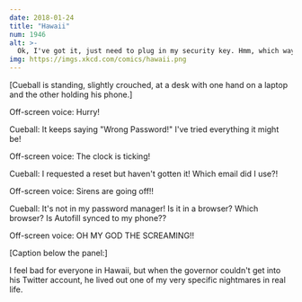 ```yaml
---
date: 2018-01-24
title: "Hawaii"
num: 1946
alt: >-
  Ok, I've got it, just need to plug in my security key. Hmm, which way does the USB go? Nope, not that way. I'll just flip it and– OH JEEZ IT FELL INTO THE VENT.
img: https://imgs.xkcd.com/comics/hawaii.png
---
```

[Cueball is standing, slightly crouched, at a desk with one hand on a laptop and the other holding his phone.]

Off-screen voice: Hurry!

Cueball: It keeps saying "Wrong Password!" I've tried everything it might be!

Off-screen voice: The clock is ticking!

Cueball: I requested a reset but haven't gotten it! Which email did I use?!

Off-screen voice: Sirens are going off!!

Cueball: It's not in my password manager! Is it in a browser? Which browser? Is Autofill synced to my phone??

Off-screen voice: OH MY GOD THE SCREAMING!!

[Caption below the panel:]

I feel bad for everyone in Hawaii, but when the governor couldn't get into his Twitter account, he lived out one of my very specific nightmares in real life.